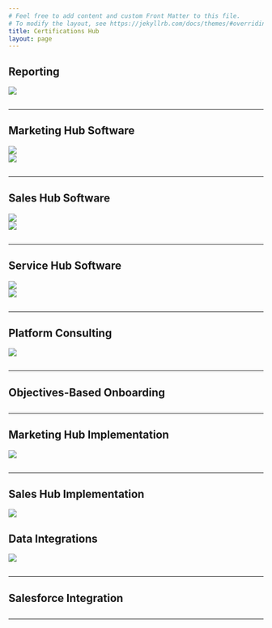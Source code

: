 ```yaml
---
# Feel free to add content and custom Front Matter to this file.
# To modify the layout, see https://jekyllrb.com/docs/themes/#overriding-theme-defaults
title: Certifications Hub
layout: page
---
```



<h2>Reporting</h2>

<!-- Begin: HubSpot Academy - HubSpot Reporting Badge -->
<div class='academy-badge' style="width:50%">
<a href='https://app.hubspot.com/academy/achievements/2tlf75ys/fr/1/philippine-bazin/hubspot-reporting' title='HubSpot Reporting'>
<img src='https://hubspot-credentials-na1.s3.amazonaws.com/prod/badges/user/b4a07009344e42b89b410279efc5c716.png' />
</a>
</div>
<!-- End: HubSpot Academy - HubSpot Reporting Badge -->

<hr style="margin:2em 0">


<h2>Marketing Hub Software</h2>

<!-- Begin: HubSpot Academy - Marketing Hub de HubSpot  Badge -->
<div class='academy-badge' style="width:50%">
<a href='https://app.hubspot.com/academy/achievements/hq7b9tss/fr/1/philippine-bazin/marketing-hub-de-hubspot' title='Marketing Hub de HubSpot '>
<img src='https://hubspot-credentials-na1.s3.amazonaws.com/prod/badges/user/0349b5c5e8b847a9b6aaae2249b41734.png' />
</a>
</div>
<!-- End: HubSpot Academy - Marketing Hub de HubSpot  Badge -->

<!-- Begin: HubSpot Academy - HubSpot Marketing Software Badge -->
<div class='academy-badge' style="width:50%">
<a href='https://app.hubspot.com/academy/achievements/v391bz32/fr/1/simon-jacquot/marketing-hub-de-hubspot' title='HubSpot Marketing Software'>
<img src='https://hubspot-credentials-na1.s3.amazonaws.com/prod/badges/user/c5ecdf7f12584d8aa39dcbf67a4acbe7.png' />
</a>
</div>
<!-- End: HubSpot Academy - HubSpot Marketing Software Badge -->

<hr style="margin:2em 0">


<h2>Sales Hub Software</h2>

<!-- Begin: HubSpot Academy - Sales Hub de HubSpot Badge -->
<div class='academy-badge' style="width:50%">
<a href='https://app-eu1.hubspot.com/academy/achievements/0wftwtl1/fr/1/philippine-bazin/sales-hub-de-hubspot' title='Sales Hub de HubSpot'>
<img src='https://hubspot-credentials-na1.s3.amazonaws.com/prod/badges/user/26658bea4e284b26acad97512ebec4e5.png' />
</a>
</div>
<!-- End: HubSpot Academy - Sales Hub de HubSpot Badge -->

<!-- Begin: HubSpot Academy - Sales Hub de HubSpot Badge -->
<div class='academy-badge' style="width:50%">
<a href='https://app.hubspot.com/academy/achievements/4klf27rv/fr/1/simon-jacquot/sales-hub-de-hubspot' title='Sales Hub de HubSpot'>
<img src='https://hubspot-credentials-na1.s3.amazonaws.com/prod/badges/user/e018d15861d8444eb27c371b4336be37.png' />
</a>
</div>
<!-- End: HubSpot Academy - Sales Hub de HubSpot Badge -->

<hr style="margin:2em 0">


<h2>Service Hub Software</h2>

<!-- Begin: HubSpot Academy - Certification au logiciel Service Hub Badge -->
<div class='academy-badge' style="width:50%">
<a href='https://app.hubspot.com/academy/achievements/tzjh62tv/fr/1/philippine-bazin/certification-au-logiciel-service-hub' title='Certification au logiciel Service Hub'>
<img src='https://hubspot-credentials-na1.s3.amazonaws.com/prod/badges/user/390c5fca9f9d4fc1bb914a5a2dec716f.png' />
</a>
</div>
<!-- End: HubSpot Academy - Certification au logiciel Service Hub Badge -->

<!-- Begin: HubSpot Academy - Certification au logiciel Service Hub Badge -->
<div class='academy-badge' style="width:50%">
<a href='https://app-eu1.hubspot.com/academy/achievements/6c1g4r4q/fr/1/thomas-hintermeier/certification-au-logiciel-service-hub' title='Certification au logiciel Service Hub'>
<img src='https://hubspot-credentials-na1.s3.amazonaws.com/prod/badges/user/de788f594c6248fea49d320d426886ce.png' />
</a>
</div>
<!-- End: HubSpot Academy - Certification au logiciel Service Hub Badge -->

<hr style="margin:2em 0">

<h2>Platform Consulting</h2>

<!-- Begin: HubSpot Academy - Platform Consulting Badge -->
<div class='academy-badge' style="width:50%">
<a href='https://app.hubspot.com/academy/achievements/9d1k54rd/fr/1/daniele-lodola/platform-consulting' title='Platform Consulting'>
<img src='https://hubspot-credentials-na1.s3.amazonaws.com/prod/badges/user/ee40b3c9cb264d3f8aa7303cf7785064.png' />
</a>
</div>
<!-- End: HubSpot Academy - Platform Consulting Badge -->

<hr style="margin:2em 0">


<h2>Objectives-Based Onboarding</h2>

<hr style="margin:2em 0">


<h2>Marketing Hub Implementation</h2>

<!-- Begin: HubSpot Academy - Implémentation du Marketing Hub Badge -->
<div class='academy-badge' style="width:50%">
<a href='https://app.hubspot.com/academy/achievements/jb6jhg0n/fr/1/daniele-lodola/implementation-du-marketing-hub' title='Implémentation du Marketing Hub'>
<img src='https://hubspot-credentials-na1.s3.amazonaws.com/prod/badges/user/f2e4ca49a988415eb5b7d934daeedc9f.png' />
</a>
</div>
<!-- End: HubSpot Academy - Implémentation du Marketing Hub Badge -->


<hr style="margin:2em 0">

<h2>Sales Hub Implementation</h2>

<!-- Begin: HubSpot Academy - Implémentation du Sales Hub Badge -->
<div class='academy-badge' style="width:50%">
<a href='https://app.hubspot.com/academy/achievements/q34cvk24/fr/1/daniele-lodola/implementation-du-sales-hub' title='Implémentation du Sales Hub'>
<img src='https://hubspot-credentials-na1.s3.amazonaws.com/prod/badges/user/5b4a8f2b21324a36aa77a94064f43b8c.png' />
</a>
</div>
<!-- End: HubSpot Academy - Implémentation du Sales Hub Badge -->

<h2>Data Integrations</h2>

<!-- Begin: HubSpot Academy - Data Integrations Certification Badge -->
<div class='academy-badge'>
<a href='https://app.hubspot.com/academy/achievements/rpthc2dv/fr/1/daniele-lodola/data-integrations-certification' title='Data Integrations Certification'>
<img src='https://hubspot-credentials-na1.s3.amazonaws.com/prod/badges/user/3db167b808644515adb7a14b5a837356.png' />
</a>
</div>
<!-- End: HubSpot Academy - Data Integrations Certification Badge -->

<hr style="margin:2em 0">


<h2>Salesforce Integration</h2>

<hr style="margin:2em 0">